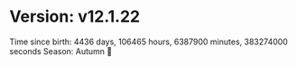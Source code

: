 # Version: v12.1.22
Time since birth: 4436 days, 106465 hours, 6387900 minutes, 383274000 seconds
Season: Autumn 🍁
